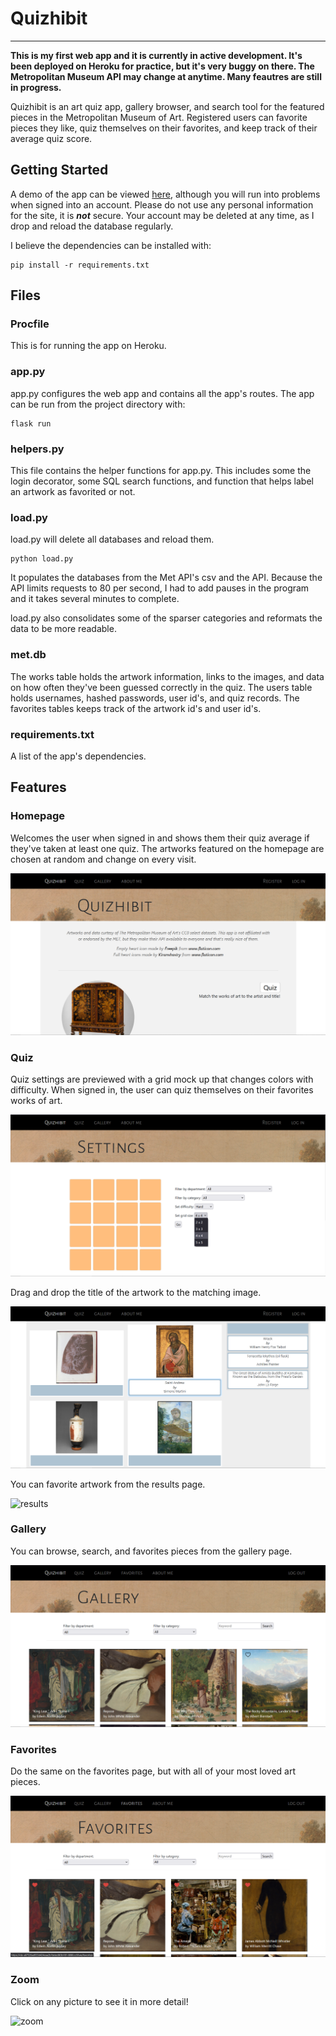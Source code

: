 # Quizhibit

***

**This is my first web app and it is currently in active development. It's been deployed on Heroku for practice, but it's very buggy on there. 
The Metropolitan Museum API may change at anytime. Many feautres are still in progress.**

Quizhibit is an art quiz app, gallery browser, and search tool for the featured pieces in the Metropolitan Museum of Art. Registered users can
favorite pieces they like, quiz themselves on their favorites, and keep track of their average quiz score.


## Getting Started

A demo of the app can be viewed [here](https://quizhibit.herokuapp.com), although you will run into problems when signed into an account. 
Please do not use any personal information for the site, it is ***not*** secure. 
Your account may be deleted at any time, as I drop and reload the database regularly.

I believe the dependencies can be installed with:
```
pip install -r requirements.txt
```


## Files

### Procfile

This is for running the app on Heroku.

### app.py

app.py configures the web app and contains all the app's routes.
The app can be run from the project directory with:
```
flask run
```

### helpers.py

This file contains the helper functions for app.py. This includes some the login decorator, some SQL search functions, and function that helps
label an artwork as favorited or not.

### load.py

load.py will delete all databases and reload them. 
```
python load.py
```
It populates the databases from the Met API's csv and the API. Because the API limits requests to 80 per second, I had to add pauses in the program
and it takes several minutes to complete.

load.py also consolidates some of the sparser categories and reformats the data to be more readable.


### met.db 

The works table holds the artwork information, links to the images, and data on how often they've been guessed correctly in the quiz.
The users table holds usernames, hashed passwords, user id's, and quiz records. The favorites tables keeps track of the artwork id's and
user id's.


### requirements.txt

A list of the app's dependencies.

## Features

### Homepage

Welcomes the user when signed in and shows them their quiz average if they've taken at least one quiz. The artworks featured
on the homepage are chosen at random and change on every visit.

![homepage](screenshots/homepage.png)

### Quiz

Quiz settings are previewed with a grid mock up that changes colors with difficulty. When signed in, the user can quiz themselves on their
favorites works of art.

![preview](screenshots/preview.png)

Drag and drop the title of the artwork to the matching image.

![quiz](screenshots/quiz.png)

You can favorite artwork from the results page.

![results](screenshots/results/png)

### Gallery

You can browse, search, and favorites pieces from the gallery page.

![gallery](screenshots/gallery.png)

### Favorites

Do the same on the favorites page, but with all of your most loved art pieces.

![favorites](screenshots/favorites.png)

### Zoom

Click on any picture to see it in more detail!

![zoom](screenshots/zoom.png)

